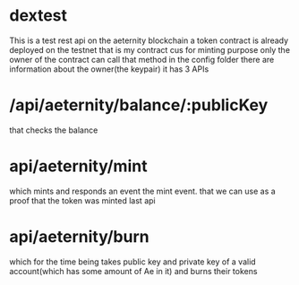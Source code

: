 # dextest
This is a test rest api on the aeternity blockchain
a token contract is already deployed on the testnet
that is my contract cus
for minting purpose only the owner of the contract can call that method
in the config folder there are information about the owner(the keypair)
it has 3 APIs
# /api/aeternity/balance/:publicKey
that checks the balance
# api/aeternity/mint
which mints and responds an event
the mint event. that we can use as a proof that the token was minted
last api
# api/aeternity/burn
which for the time being takes public key and private key of a valid account(which has some amount of Ae in it)
and burns their tokens
